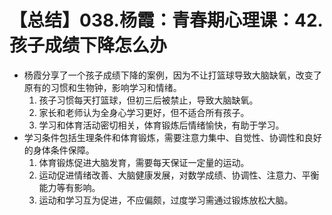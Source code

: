 # 【总结】038.杨霞：青春期心理课：42.孩子成绩下降怎么办

-   杨霞分享了一个孩子成绩下降的案例，因为不让打篮球导致大脑缺氧，改变了原有的习惯和生物钟，影响学习和情绪。
    1.  孩子习惯每天打篮球，但初三后被禁止，导致大脑缺氧。
    2.  家长和老师认为全身心学习更好，但不适合所有孩子。
    3.  学习和体育活动密切相关，体育锻炼后情绪愉快，有助于学习。
-   学习条件包括生理条件和体育锻炼，需要注意力集中、自觉性、协调性和良好的身体条件保障。
    1.  体育锻炼促进大脑发育，需要每天保证一定量的运动。
    2.  运动促进情绪改善、大脑健康发展，对数学成绩、协调性、注意力、平衡能力等有影响。
    3.  运动和学习互为促进，不应偏颇，过度学习需通过锻炼放松大脑。